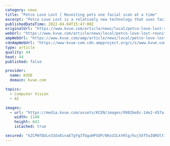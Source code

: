 ```yaml
---
category: news
title: "Petco Love Lost | Reuniting pets one facial scan at a time"
excerpt: "Petco Love Lost is a relatively new technology that uses facial recognition technology and works as a database, much like one for lost and missing children."
publishedDateTime: 2022-04-04T15:47:00Z
originalUrl: "https://www.kvue.com/article/news/local/petco-love-lost-reuniting-pets/500-b3db3630-5fae-4909-bf09-b29654c43e4a"
webUrl: "https://www.kvue.com/article/news/local/petco-love-lost-reuniting-pets/500-b3db3630-5fae-4909-bf09-b29654c43e4a"
ampWebUrl: "https://www.kvue.com/amp/article/news/local/petco-love-lost-reuniting-pets/500-b3db3630-5fae-4909-bf09-b29654c43e4a"
cdnAmpWebUrl: "https://www-kvue-com.cdn.ampproject.org/c/s/www.kvue.com/amp/article/news/local/petco-love-lost-reuniting-pets/500-b3db3630-5fae-4909-bf09-b29654c43e4a"
type: article
quality: 44
heat: 44
published: false

provider:
  name: KVUE
  domain: kvue.com

topics:
  - Computer Vision
  - AI

images:
  - url: "https://media.kvue.com/assets/KCEN/images/9982be8c-14e2-457a-bf54-ddcc908cdc03/9982be8c-14e2-457a-bf54-ddcc908cdc03_1140x641.jpg"
    width: 1140
    height: 641
    isCached: true

secured: "kZCPW7QULe31Ox8inaETgYq3TGguHPSOP/06sUILkYHlg/huj5Xf5uIQRUlt7tpjOUAqRvvAHvXy/bfVGl/n+CCGyiKBkFd7/Ot9uJZOIC0esSWjE9GcLF8vdKGRysUiM+tcaS/IhmCjQQ3O3+53PcUanni37EpszMKnV7xPQXq6gJEksl8T1dBYhYJSxlzUnr2HuC3u/ahg8RHQVrHe6uSJ3Qlz9GW9JWDzQL96CfpS+o/hyPDgl1HVtUY4nVhuFvQ6SnlpIUZiJqhup/7NDc6P3DbMv9I3iZpggQeJsjfs/1Swg9sjJJVw0e8kHwYEtYNnvVp2BFO1qixMf7yIwBbz8NxO9UK1zasOEh2H+rY=;e/t3N/A5sKIuVca2TSYx0g=="
---
```


